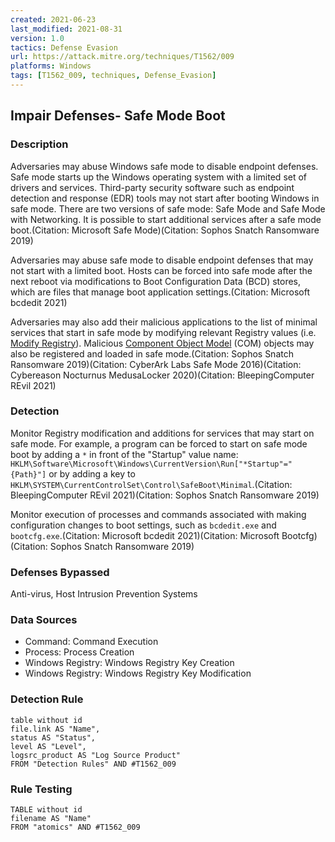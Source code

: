 ```yaml
---
created: 2021-06-23
last_modified: 2021-08-31
version: 1.0
tactics: Defense Evasion
url: https://attack.mitre.org/techniques/T1562/009
platforms: Windows
tags: [T1562_009, techniques, Defense_Evasion]
---
```


## Impair Defenses- Safe Mode Boot

### Description

Adversaries may abuse Windows safe mode to disable endpoint defenses. Safe mode starts up the Windows operating system with a limited set of drivers and services. Third-party security software such as endpoint detection and response (EDR) tools may not start after booting Windows in safe mode. There are two versions of safe mode: Safe Mode and Safe Mode with Networking. It is possible to start additional services after a safe mode boot.(Citation: Microsoft Safe Mode)(Citation: Sophos Snatch Ransomware 2019)

Adversaries may abuse safe mode to disable endpoint defenses that may not start with a limited boot. Hosts can be forced into safe mode after the next reboot via modifications to Boot Configuration Data (BCD) stores, which are files that manage boot application settings.(Citation: Microsoft bcdedit 2021)

Adversaries may also add their malicious applications to the list of minimal services that start in safe mode by modifying relevant Registry values (i.e. [Modify Registry](https://attack.mitre.org/techniques/T1112)). Malicious [Component Object Model](https://attack.mitre.org/techniques/T1559/001) (COM) objects may also be registered and loaded in safe mode.(Citation: Sophos Snatch Ransomware 2019)(Citation: CyberArk Labs Safe Mode 2016)(Citation: Cybereason Nocturnus MedusaLocker 2020)(Citation: BleepingComputer REvil 2021)

### Detection

Monitor Registry modification and additions for services that may start on safe mode. For example, a program can be forced to start on safe mode boot by adding a <code>\*</code> in front of the "Startup" value name: <code>HKLM\Software\Microsoft\Windows\CurrentVersion\Run\["\*Startup"="{Path}"]</code> or by adding a key to <code>HKLM\SYSTEM\CurrentControlSet\Control\SafeBoot\Minimal</code>.(Citation: BleepingComputer REvil 2021)(Citation: Sophos Snatch Ransomware 2019)

Monitor execution of processes and commands associated with making configuration changes to boot settings, such as <code>bcdedit.exe</code> and <code>bootcfg.exe</code>.(Citation: Microsoft bcdedit 2021)(Citation: Microsoft Bootcfg)(Citation: Sophos Snatch Ransomware 2019)

### Defenses Bypassed

Anti-virus, Host Intrusion Prevention Systems

### Data Sources

  - Command: Command Execution
  -  Process: Process Creation
  -  Windows Registry: Windows Registry Key Creation
  -  Windows Registry: Windows Registry Key Modification
### Detection Rule

```dataview
table without id
file.link AS "Name",
status AS "Status",
level AS "Level",
logsrc_product AS "Log Source Product"
FROM "Detection Rules" AND #T1562_009
```

### Rule Testing

```dataview
TABLE without id
filename AS "Name"
FROM "atomics" AND #T1562_009
```
